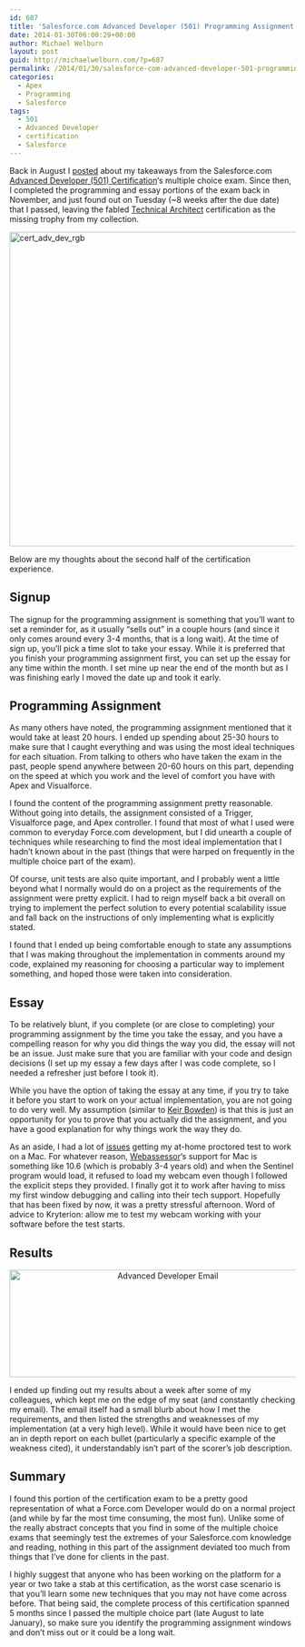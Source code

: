 ```yaml
---
id: 687
title: 'Salesforce.com Advanced Developer (501) Programming Assignment &#038; Essay'
date: 2014-01-30T06:00:29+00:00
author: Michael Welburn
layout: post
guid: http://michaelwelburn.com/?p=687
permalink: /2014/01/30/salesforce-com-advanced-developer-501-programming-assignment-essay/
categories:
  - Apex
  - Programming
  - Salesforce
tags:
  - 501
  - Advanced Developer
  - certification
  - Salesforce
---
```

Back in August I <a title="Tips on Passing the Salesforce.com Advanced Developer (501) Certification Exam" href="http://michaelwelburn.com/2013/08/27/tips-on-passing-the-salesforce-com-advanced-developer-501-certification-exam/" target="_blank">posted</a> about my takeaways from the Salesforce.com <a title="Developer Certification Path" href="http://certification.salesforce.com/developers" target="_blank">Advanced Developer (501) Certification</a>&#8216;s multiple choice exam. Since then, I completed the programming and essay portions of the exam back in November, and just found out on Tuesday (~8 weeks after the due date) that I passed, leaving the fabled <a title="Technical Architect" href="http://certification.salesforce.com/architects" target="_blank">Technical Architect</a> certification as the missing trophy from my collection.

[<img class="aligncenter size-full wp-image-800" alt="cert_adv_dev_rgb" src="http://michaelwelburn.com/wp-content/uploads/2014/01/cert_adv_dev_rgb.png" width="628" height="553" srcset="http://michaelwelburn.com/wp-content/uploads/2014/01/cert_adv_dev_rgb.png 628w, http://michaelwelburn.com/wp-content/uploads/2014/01/cert_adv_dev_rgb-300x264.png 300w" sizes="(max-width: 628px) 100vw, 628px" />](http://michaelwelburn.com/wp-content/uploads/2014/01/cert_adv_dev_rgb.png)

Below are my thoughts about the second half of the certification experience.

<!--more-->

## Signup

The signup for the programming assignment is something that you&#8217;ll want to set a reminder for, as it usually &#8220;sells out&#8221; in a couple hours (and since it only comes around every 3-4 months, that is a long wait). At the time of sign up, you&#8217;ll pick a time slot to take your essay. While it is preferred that you finish your programming assignment first, you can set up the essay for any time within the month. I set mine up near the end of the month but as I was finishing early I moved the date up and took it early.

## Programming Assignment

As many others have noted, the programming assignment mentioned that it would take at least 20 hours. I ended up spending about 25-30 hours to make sure that I caught everything and was using the most ideal techniques for each situation. From talking to others who have taken the exam in the past, people spend anywhere between 20-60 hours on this part, depending on the speed at which you work and the level of comfort you have with Apex and Visualforce.

I found the content of the programming assignment pretty reasonable. Without going into details, the assignment consisted of a Trigger, Visualforce page, and Apex controller. I found that most of what I used were common to everyday Force.com development, but I did unearth a couple of techniques while researching to find the most ideal implementation that I hadn&#8217;t known about in the past (things that were harped on frequently in the multiple choice part of the exam).

Of course, unit tests are also quite important, and I probably went a little beyond what I normally would do on a project as the requirements of the assignment were pretty explicit. I had to reign myself back a bit overall on trying to implement the perfect solution to every potential scalability issue and fall back on the instructions of only implementing what is explicitly stated.

I found that I ended up being comfortable enough to state any assumptions that I was making throughout the implementation in comments around my code, explained my reasoning for choosing a particular way to implement something, and hoped those were taken into consideration.

## Essay

To be relatively blunt, if you complete (or are close to completing) your programming assignment by the time you take the essay, and you have a compelling reason for why you did things the way you did, the essay will not be an issue. Just make sure that you are familiar with your code and design decisions (I set up my essay a few days after I was code complete, so I needed a refresher just before I took it).

While you have the option of taking the essay at any time, if you try to take it before you start to work on your actual implementation, you are not going to do very well. My assumption (similar to <a title="Keir Bowden: 501 Exam" href="http://bobbuzzard.blogspot.com/2011/12/certified-forcecom-advanced-developer.html" target="_blank">Keir Bowden</a>) is that this is just an opportunity for you to prove that you actually did the assignment, and you have a good explanation for why things work the way they do.

As an aside, I had a lot of <a title="Known Issues" href="http://www.kryteriononline.com/support/known_issues/index.asp?cate=1" target="_blank">issues</a> getting my at-home proctored test to work on a Mac. For whatever reason, <a title="Webassessor" href="https://www.webassessor.com" target="_blank">Webassessor</a>&#8216;s support for Mac is something like 10.6 (which is probably 3-4 years old) and when the Sentinel program would load, it refused to load my webcam even though I followed the explicit steps they provided. I finally got it to work after having to miss my first window debugging and calling into their tech support. Hopefully that has been fixed by now, it was a pretty stressful afternoon. Word of advice to Kryterion: allow me to test my webcam working with your software before the test starts.

## Results

<p style="text-align: center;">
  <a href="http://michaelwelburn.com/wp-content/uploads/2014/01/Screen-Shot-2014-01-28-at-6.13.36-PM.png"><img alt="Advanced Developer Email" src="http://michaelwelburn.com/wp-content/uploads/2014/01/Screen-Shot-2014-01-28-at-6.13.36-PM.png" width="542" height="189" /></a>
</p>

<p style="text-align: left;">
  I ended up finding out my results about a week after some of my colleagues, which kept me on the edge of my seat (and constantly checking my email). The email itself had a small blurb about how I met the requirements, and then listed the strengths and weaknesses of my implementation (at a very high level). While it would have been nice to get an in depth report on each bullet (particularly a specific example of the weakness cited), it understandably isn&#8217;t part of the scorer&#8217;s job description.
</p>

## Summary

I found this portion of the certification exam to be a pretty good representation of what a Force.com Developer would do on a normal project (and while by far the most time consuming, the most fun). Unlike some of the really abstract concepts that you find in some of the multiple choice exams that seemingly test the extremes of your Salesforce.com knowledge and reading, nothing in this part of the assignment deviated too much from things that I&#8217;ve done for clients in the past.

I highly suggest that anyone who has been working on the platform for a year or two take a stab at this certification, as the worst case scenario is that you&#8217;ll learn some new techniques that you may not have come across before. That being said, the complete process of this certification spanned 5 months since I passed the multiple choice part (late August to late January), so make sure you identify the programming assignment windows and don&#8217;t miss out or it could be a long wait.